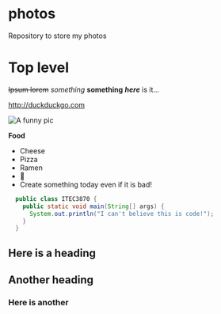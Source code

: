 # photos
Repository to store my photos

# Top level
~~Ipsum lorem~~ *something* **something** ___here___ is it...

http://duckduckgo.com

![A funny pic](http://i.giphy.com/Bto5lRTG79l28.gif)

**Food**
- Cheese
- Pizza
- Ramen
- :beer:
- Create something today even if it is bad!

```java
  public class ITEC3870 {
    public static void main(String[] args) {
      System.out.println("I can't believe this is code!");
    }
  }
```

## Here is a heading

## Another heading

### Here is another
